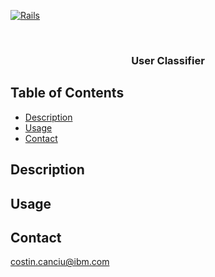 [![Rails][rails-shield]][rails-url]

<br />

<h3 align="center">User Classifier</h3>

<!-- TABLE OF CONTENTS -->
## Table of Contents

* [Description](#description)
* [Usage](#usage)
* [Contact](#contact)

## Description

## Usage

## Contact
 costin.canciu@ibm.com




[rails-shield]: https://img.shields.io/badge/python-v3.7.7-green
[rails-url]: #


